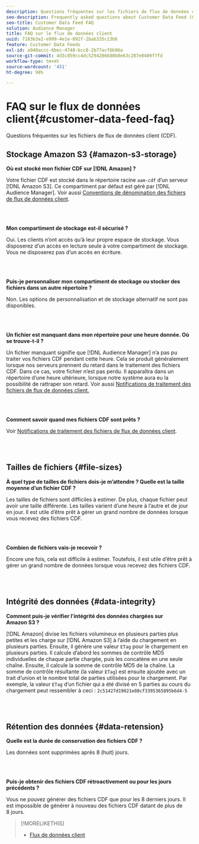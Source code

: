 ```yaml
---
description: Questions fréquentes sur les fichiers de flux de données client (CDF).
seo-description: Frequently asked questions about Customer Data Feed (CDF) files.
seo-title: Customer Data Feed FAQ
solution: Audience Manager
title: FAQ sur le flux de données client
uuid: 7183b3e2-e999-4e1e-892f-2bab335c13b6
feature: Customer Data Feeds
exl-id: a948accc-6bec-4748-bcc8-2b77acf6b96a
source-git-commit: 4d3c859cc4dc5294286680b0e63c287e0409f7fd
workflow-type: tm+mt
source-wordcount: '451'
ht-degree: 98%

---
```


# FAQ sur le flux de données client{#customer-data-feed-faq}

Questions fréquentes sur les fichiers de flux de données client (CDF).

## Stockage Amazon S3 {#amazon-s3-storage}

**Où est stocké mon fichier CDF sur [!DNL Amazon] ?**

Votre fichier CDF est stocké dans le répertoire racine `aam-cdf` d’un serveur [!DNL Amazon S3]. Ce compartiment par défaut est géré par [!DNL Audience Manager]. Voir aussi [Conventions de dénomination des fichiers de flux de données client](../features/cdf-files.md#cdf-naming-conventions).

<br> 

**Mon compartiment de stockage est-il sécurisé ?**

Oui. Les clients n’ont accès qu’à leur propre espace de stockage. Vous disposerez d’un accès en lecture seule à votre compartiment de stockage. Vous ne disposerez pas d’un accès en écriture.

<br> 

**Puis-je personnaliser mon compartiment de stockage ou stocker des fichiers dans un autre répertoire ?**

Non. Les options de personnalisation et de stockage alternatif ne sont pas disponibles.

<br> 

**Un fichier est manquant dans mon répertoire pour une heure donnée. Où se trouve-t-il ?**

Un fichier manquant signifie que [!DNL Audience Manager] n’a pas pu traiter vos fichiers CDF pendant cette heure. Cela se produit généralement lorsque nos serveurs prennent du retard dans le traitement des fichiers CDF. Dans ce cas, votre fichier n’est pas perdu. Il apparaîtra dans un répertoire d’une heure ultérieure, lorsque notre système aura eu la possibilité de rattraper son retard. Voir aussi [Notifications de traitement des fichiers de flux de données client.](../features/cdf-files.md#cdf-file-processing-notifications)

<br> 

**Comment savoir quand mes fichiers CDF sont prêts ?**

Voir [Notifications de traitement des fichiers de flux de données client](../features/cdf-files.md#cdf-file-processing-notifications).

<br> 

## Tailles de fichiers {#file-sizes}

**À quel type de tailles de fichiers dois-je m’attendre ? Quelle est la taille moyenne d’un fichier CDF ?**

Les tailles de fichiers sont difficiles à estimer. De plus, chaque fichier peut avoir une taille différente. Les tailles varient d’une heure à l’autre et de jour en jour. Il est utile d’être prêt à gérer un grand nombre de données lorsque vous recevez des fichiers CDF.

<br> 

**Combien de fichiers vais-je recevoir ?**

Encore une fois, cela est difficile à estimer. Toutefois, il est utile d’être prêt à gérer un grand nombre de données lorsque vous recevez des fichiers CDF.

<br> 

## Intégrité des données {#data-integrity}

**Comment puis-je vérifier l’intégrité des données chargées sur Amazon S3 ?**

[!DNL Amazon] divise les fichiers volumineux en plusieurs parties plus petites et les charge sur [!DNL Amazon S3] à l’aide du chargement en plusieurs parties. Ensuite, il génère une valeur `ETag` pour le chargement en plusieurs parties. Il calcule d’abord les sommes de contrôle MD5 individuelles de chaque partie chargée, puis les concatène en une seule chaîne. Ensuite, il calcule la somme de contrôle MD5 de la chaîne. La somme de contrôle résultante (la valeur `ETag`) est ensuite ajoutée avec un trait d’union et le nombre total de parties utilisées pour le chargement. Par exemple, la valeur `ETag` d’un fichier qui a été divisé en 5 parties au cours du chargement peut ressembler à ceci : `2c51427d19021e88cf3395365895b6d4-5`

<br> 

## Rétention des données {#data-retension}

**Quelle est la durée de conservation des fichiers CDF ?**

Les données sont supprimées après 8 (huit) jours.

<br> 

**Puis-je obtenir des fichiers CDF rétroactivement ou pour les jours précédents ?**

Vous ne pouvez générer des fichiers CDF que pour les 8 derniers jours. Il est impossible de générer à nouveau des fichiers CDF datant de plus de 8 jours.

>[!MORELIKETHIS]
>
>* [Flux de données client](../features/cdf-files.md)
